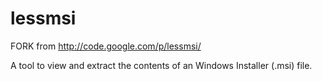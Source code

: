 lessmsi
=======

FORK from http://code.google.com/p/lessmsi/

A tool to view and extract the contents of an Windows Installer (.msi) file.
